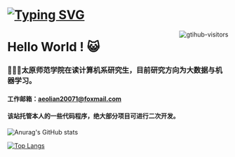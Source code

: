 <h1> <a href="https://git.io/typing-svg"><img src="https://readme-typing-svg.herokuapp.com?font=Microsoft+YaHei+UI&weight=800&size=32&pause=1000&color=4871E3&vCenter=true&width=435&lines=%E8%BA%AB%E5%9C%A8%E4%BA%95%E9%9A%85%EF%BC%8C%E5%BF%83%E5%90%91%E7%92%80%E7%92%A8%E3%80%82" alt="Typing SVG" /></a></h1>

<a href="https://github.com/aeon20071/computer-vision-in-action">
    <img align="right" src="https://komarev.com/ghpvc/?username=aeon20071&label=Visitors&color=red&style=flat&logo=github" alt="gtihub-visitors" />
</a>

# Hello World ! 😺
### 👨🏻‍💻太原师范学院在读计算机系研究生，目前研究方向为大数据与机器学习。
#### 工作邮箱：aeolian20071@foxmail.com
#### 该站托管本人的一些代码程序，绝大部分项目可进行二次开发。

![Anurag's GitHub stats](https://github-readme-stats.vercel.app/api?username=aeon20071&show_icons=true&title_color=4871E3&text_color=010101&bg_color=FDFDFD&icon_color=58A5F9&hide_border=true&locale=cn)

[![Top Langs](https://github-readme-stats.vercel.app/api/top-langs/?username=aeon20071&layout=compact&bg_color=FDFDFD&hide_border=true&locale=cn)](https://github.com/anuraghazra/github-readme-stats)

<!--
**aeon20071/aeon20071** is a ✨ _special_ ✨ repository because its `README.md` (this file) appears on your GitHub profile.

Here are some ideas to get you started:

- 🔭 I’m currently working on ...
- 🌱 I’m currently learning ...
- 👯 I’m looking to collaborate on ...
- 🤔 I’m looking for help with ...
- 💬 Ask me about ...
- 📫 How to reach me: ...
- 😄 Pronouns: ...
- ⚡ Fun fact: ...
-->
